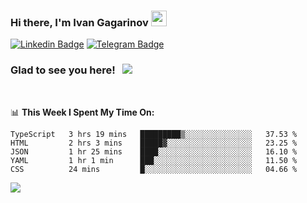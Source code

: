### Hi there, I'm Ivan Gagarinov <img src="https://media.giphy.com/media/hvRJCLFzcasrR4ia7z/giphy.gif" width="25px">

[![Linkedin Badge](https://img.shields.io/badge/-LinkedIn-0e76a8?style=flat-square&logo=Linkedin&logoColor=white)](https://linkedin.com/in/ivan-gagarinov-142ba3141/)
[![Telegram Badge](https://img.shields.io/badge/-Telegram-0088cc?style=flat-square&logo=Telegram&logoColor=white)](https://t.me/igagarinov)

### Glad to see you here! &nbsp; ![](https://visitor-badge.glitch.me/badge?page_id=dzencot.dzencot)

</br>

📊 **This Week I Spent My Time On:**
<!--START_SECTION:waka-->
```text
TypeScript   3 hrs 19 mins   █████████▒░░░░░░░░░░░░░░░   37.53 % 
HTML         2 hrs 3 mins    █████▓░░░░░░░░░░░░░░░░░░░   23.25 % 
JSON         1 hr 25 mins    ████░░░░░░░░░░░░░░░░░░░░░   16.10 % 
YAML         1 hr 1 min      ███░░░░░░░░░░░░░░░░░░░░░░   11.50 % 
CSS          24 mins         █░░░░░░░░░░░░░░░░░░░░░░░░   04.66 % 
```
<!--END_SECTION:waka-->

[![](https://github-readme-stats.vercel.app/api?username=dzencot&theme=gruvbox)](https://github.com/dzencot)
